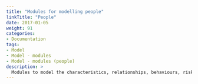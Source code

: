 ```yaml
---
title: "Modules for modelling people"
linkTitle: "People"
date: 2017-01-05
weight: 91
categories: 
- Documentation
tags: 
- Model
- Model - modules
- Model - modules (people)
description: >
  Modules to model the characteristics, relationships, behaviours, risk factors and outcomes of young people and individuals who interact with young people are collectively referred to as the "Spring To Life" model. The currently available modules listed here will be supplemented by additional [unreleased work in progress](/docs/model/modules/pipeline/pipeline-people/).
---
```



